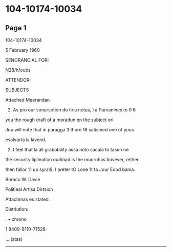 # 104-10174-10034

## Page 1

104-10174-10034

5 February 1960

SENORANCIAL FOR!

N28/h/oubs

ATTENDOR:

SUBJECTS

Attached Meerandan

2. As pro our sonarsotion do tiria notas, I a Parvanines to 0 6

you the rough draft of a moradun en the subject orl

Jou will note that in paragga 3 thore 18 satismed one of yous

esalvarta la lavend.

2. I feel that la all grabobility assa noto sacula to tasen ne

the security liplleation ourlinad is the muornhas bovever, rether

then fallor 11 up syralS, I preter tO Lone 1t ta Jour Eood bania.

Boraco W. Davie

Politieal Artisa Dirtsion

Attachmas es stated.

Distriution:

. • chrono

1 8409-8110-71528-

... (stas)

---

